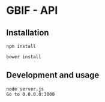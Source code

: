 # GBIF - API


## Installation

	npm install

	bower install

## Development and usage

	node server.js
	Go to 0.0.0.0:3000

